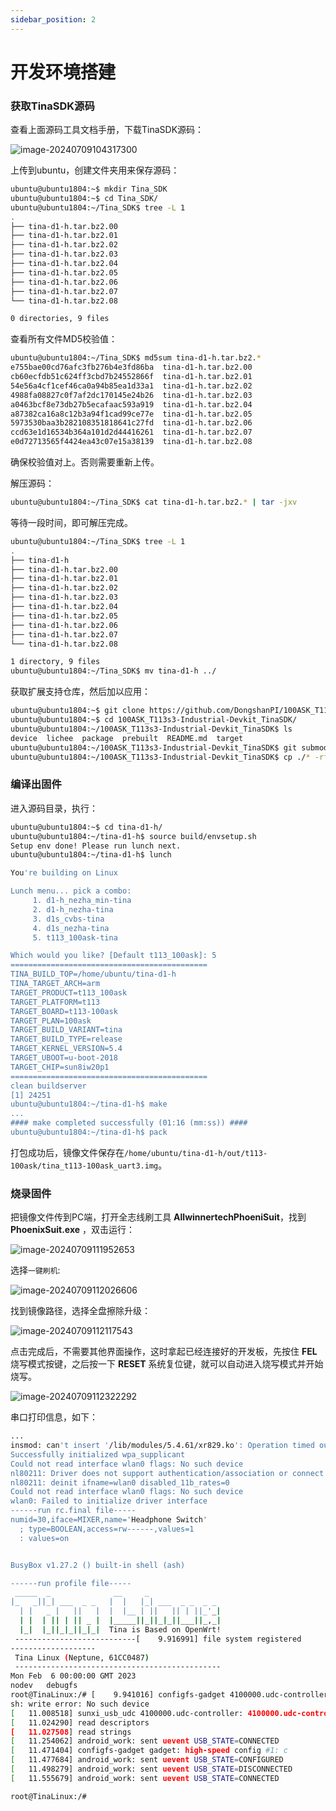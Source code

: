 ```yaml
---
sidebar_position: 2
---
```

# 开发环境搭建

### 获取TinaSDK源码

查看上面源码工具文档手册，下载TinaSDK源码：

![image-20240709104317300](images/image-20240709104317300.png)

上传到ubuntu，创建文件夹用来保存源码：

~~~bash
ubuntu@ubuntu1804:~$ mkdir Tina_SDK
ubuntu@ubuntu1804:~$ cd Tina_SDK/
ubuntu@ubuntu1804:~/Tina_SDK$ tree -L 1
.
├── tina-d1-h.tar.bz2.00
├── tina-d1-h.tar.bz2.01
├── tina-d1-h.tar.bz2.02
├── tina-d1-h.tar.bz2.03
├── tina-d1-h.tar.bz2.04
├── tina-d1-h.tar.bz2.05
├── tina-d1-h.tar.bz2.06
├── tina-d1-h.tar.bz2.07
└── tina-d1-h.tar.bz2.08

0 directories, 9 files
~~~

查看所有文件MD5校验值：

~~~ bash
ubuntu@ubuntu1804:~/Tina_SDK$ md5sum tina-d1-h.tar.bz2.*
e755bae00cd76afc3fb276b4e3fd86ba  tina-d1-h.tar.bz2.00
cb60ecfdb51c624ff3cbd7b24552866f  tina-d1-h.tar.bz2.01
54e56a4cf1cef46ca0a94b85ea1d33a1  tina-d1-h.tar.bz2.02
4988fa08827c0f7af2dc170145e24b26  tina-d1-h.tar.bz2.03
a0463bcf8e73db27b5ecafaac593a919  tina-d1-h.tar.bz2.04
a87382ca16a8c12b3a94f1cad99ce77e  tina-d1-h.tar.bz2.05
5973530baa3b282108351818641c27fd  tina-d1-h.tar.bz2.06
ccd63e1d16534b364a101d2d44416261  tina-d1-h.tar.bz2.07
e0d72713565f4424ea43c07e15a38139  tina-d1-h.tar.bz2.08
~~~

确保校验值对上。否则需要重新上传。

解压源码：

~~~bash
ubuntu@ubuntu1804:~/Tina_SDK$ cat tina-d1-h.tar.bz2.* | tar -jxv
~~~

等待一段时间，即可解压完成。

~~~bash
ubuntu@ubuntu1804:~/Tina_SDK$ tree -L 1
.
├── tina-d1-h
├── tina-d1-h.tar.bz2.00
├── tina-d1-h.tar.bz2.01
├── tina-d1-h.tar.bz2.02
├── tina-d1-h.tar.bz2.03
├── tina-d1-h.tar.bz2.04
├── tina-d1-h.tar.bz2.05
├── tina-d1-h.tar.bz2.06
├── tina-d1-h.tar.bz2.07
└── tina-d1-h.tar.bz2.08

1 directory, 9 files
ubuntu@ubuntu1804:~/Tina_SDK$ mv tina-d1-h ../
~~~

获取扩展支持仓库，然后加以应用：

~~~bash
ubuntu@ubuntu1804:~$ git clone https://github.com/DongshanPI/100ASK_T113s3-Industrial-Devkit_TinaSDK
ubuntu@ubuntu1804:~$ cd 100ASK_T113s3-Industrial-Devkit_TinaSDK/
ubuntu@ubuntu1804:~/100ASK_T113s3-Industrial-Devkit_TinaSDK$ ls
device  lichee  package  prebuilt  README.md  target
ubuntu@ubuntu1804:~/100ASK_T113s3-Industrial-Devkit_TinaSDK$ git submodule update --init
ubuntu@ubuntu1804:~/100ASK_T113s3-Industrial-Devkit_TinaSDK$ cp ./* -rfvd ~/tina-d1-h
~~~

### 编译出固件

进入源码目录，执行：

~~~bash
ubuntu@ubuntu1804:~$ cd tina-d1-h/
ubuntu@ubuntu1804:~/tina-d1-h$ source build/envsetup.sh 
Setup env done! Please run lunch next.
ubuntu@ubuntu1804:~/tina-d1-h$ lunch

You're building on Linux

Lunch menu... pick a combo:
     1. d1-h_nezha_min-tina
     2. d1-h_nezha-tina
     3. d1s_cvbs-tina
     4. d1s_nezha-tina
     5. t113_100ask-tina

Which would you like? [Default t113_100ask]: 5
============================================
TINA_BUILD_TOP=/home/ubuntu/tina-d1-h
TINA_TARGET_ARCH=arm
TARGET_PRODUCT=t113_100ask
TARGET_PLATFORM=t113
TARGET_BOARD=t113-100ask
TARGET_PLAN=100ask
TARGET_BUILD_VARIANT=tina
TARGET_BUILD_TYPE=release
TARGET_KERNEL_VERSION=5.4
TARGET_UBOOT=u-boot-2018
TARGET_CHIP=sun8iw20p1
============================================
clean buildserver
[1] 24251
ubuntu@ubuntu1804:~/tina-d1-h$ make
...
#### make completed successfully (01:16 (mm:ss)) ####
ubuntu@ubuntu1804:~/tina-d1-h$ pack
~~~

打包成功后，镜像文件保存在`/home/ubuntu/tina-d1-h/out/t113-100ask/tina_t113-100ask_uart3.img`。

### 烧录固件

把镜像文件传到PC端，打开全志线刷工具 **AllwinnertechPhoeniSuit**，找到**PhoenixSuit.exe** ，双击运行：

![image-20240709111952653](images/image-20240709111952653.png)

选择`一键刷机`:

![image-20240709112026606](images/image-20240709112026606.png)

找到镜像路径，选择全盘擦除升级：

![image-20240709112117543](images/image-20240709112117543.png)

点击完成后，不需要其他界面操作，这时拿起已经连接好的开发板，先按住 **FEL** 烧写模式按键，之后按一下 **RESET** 系统复位键，就可以自动进入烧写模式并开始烧写。

![image-20240709112322292](images/image-20240709112322292.png)

串口打印信息，如下：

~~~bash
...
insmod: can't insert '/lib/modules/5.4.61/xr829.ko': Operation timed out
Successfully initialized wpa_supplicant
Could not read interface wlan0 flags: No such device
nl80211: Driver does not support authentication/association or connect commands
nl80211: deinit ifname=wlan0 disabled_11b_rates=0
Could not read interface wlan0 flags: No such device
wlan0: Failed to initialize driver interface
------run rc.final file-----
numid=30,iface=MIXER,name='Headphone Switch'
  ; type=BOOLEAN,access=rw------,values=1
  : values=on


BusyBox v1.27.2 () built-in shell (ash)

------run profile file-----
 _____  _              __     _
|_   _||_| ___  _ _   |  |   |_| ___  _ _  _ _
  | |   _ |   ||   |  |  |__ | ||   || | ||_'_|
  | |  | || | || _ |  |_____||_||_|_||___||_,_|
  |_|  |_||_|_||_|_|  Tina is Based on OpenWrt!
 ---------------------------[    9.916991] file system registered
-------------------
 Tina Linux (Neptune, 61CC0487)
 ----------------------------------------------
Mon Feb  6 00:00:00 GMT 2023
nodev   debugfs
root@TinaLinux:/# [    9.941016] configfs-gadget 4100000.udc-controller: failed to start g1: -19
sh: write error: No such device
[   11.008518] sunxi_usb_udc 4100000.udc-controller: 4100000.udc-controller supply udc not found, using dummy regulator
[   11.024290] read descriptors
[   11.027508] read strings
[   11.254062] android_work: sent uevent USB_STATE=CONNECTED
[   11.471404] configfs-gadget gadget: high-speed config #1: c
[   11.477684] android_work: sent uevent USB_STATE=CONFIGURED
[   11.498279] android_work: sent uevent USB_STATE=DISCONNECTED
[   11.555679] android_work: sent uevent USB_STATE=CONNECTED

root@TinaLinux:/#
~~~